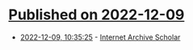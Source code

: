 # [Published on 2022-12-09](index.md)

* [2022-12-09, 10:35:25](https://news.ycombinator.com/item?id=33919823) - [Internet Archive Scholar](https://scholar.archive.org/)
